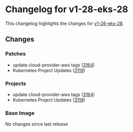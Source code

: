 # Changelog for v1-28-eks-28

This changelog highlights the changes for [v1-28-eks-28](https://github.com/aws/eks-distro/tree/v1-28-eks-28).

## Changes

### Patches
* update cloud-provider-aws tags ([3164](https://github.com/aws/eks-distro/pull/3164))
* Kubernetes Project Updates ([3119](https://github.com/aws/eks-distro/pull/3119))

### Projects
* update cloud-provider-aws tags ([3164](https://github.com/aws/eks-distro/pull/3164))
* Kubernetes Project Updates ([3119](https://github.com/aws/eks-distro/pull/3119))

### Base Image
No changes since last release

